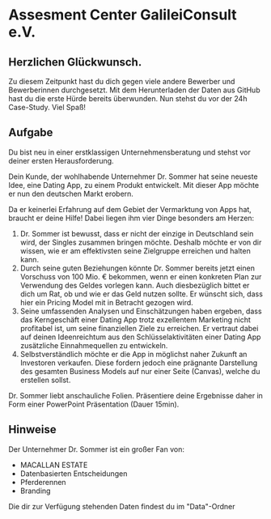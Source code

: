 # Assesment Center GalileiConsult e.V.
## Herzlichen Glückwunsch.
Zu diesem Zeitpunkt hast du dich gegen viele andere Bewerber und Bewerberinnen durchgesetzt. Mit dem Herunterladen der Daten aus GitHub hast du die erste Hürde bereits überwunden. Nun stehst du vor der 24h Case-Study. Viel Spaß!

## Aufgabe
Du bist neu in einer erstklassigen Unternehmensberatung und stehst vor deiner ersten Herausforderung.

Dein Kunde, der wohlhabende Unternehmer Dr. Sommer hat seine neueste Idee, eine Dating App, zu einem Produkt entwickelt. Mit dieser App möchte er nun den deutschen Markt erobern.

Da er keinerlei Erfahrung auf dem Gebiet der Vermarktung von Apps hat, braucht er deine Hilfe! Dabei liegen ihm vier Dinge besonders am Herzen:

1. Dr. Sommer ist bewusst, dass er nicht der einzige in Deutschland sein wird, der Singles zusammen bringen möchte. Deshalb möchte er von dir wissen, wie er am effektivsten seine Zielgruppe erreichen und halten kann.
2. Durch seine guten Beziehungen könnte Dr. Sommer bereits jetzt einen Vorschuss von 100 Mio. € bekommen, wenn er einen konkreten Plan zur Verwendung des Geldes vorlegen kann. Auch diesbezüglich bittet er dich um Rat, ob und wie er das Geld nutzen sollte. Er wünscht sich, dass hier ein Pricing Model mit in Betracht gezogen wird.
3. Seine umfassenden Analysen und Einschätzungen haben ergeben, dass das Kerngeschäft einer Dating App trotz exzellentem Marketing nicht profitabel ist, um seine finanziellen Ziele zu erreichen. Er vertraut dabei auf deinen Ideenreichtum aus den Schlüsselaktivitäten einer Dating App zusätzliche Einnahmequellen zu entwickeln.
4. Selbstverständlich möchte er die App in möglichst naher Zukunft an Investoren verkaufen. Diese fordern jedoch eine prägnante Darstellung des gesamten Business Models auf nur einer Seite (Canvas), welche du erstellen sollst.

Dr. Sommer liebt anschauliche Folien. Präsentiere deine Ergebnisse daher in Form einer PowerPoint Präsentation (Dauer 15min).

## Hinweise
Der Unternehmer Dr. Sommer ist ein großer Fan von:
- MACALLAN ESTATE
- Datenbasierten Entscheidungen
- Pferderennen
- Branding

Die dir zur Verfügung stehenden Daten findest du im "Data"-Ordner
